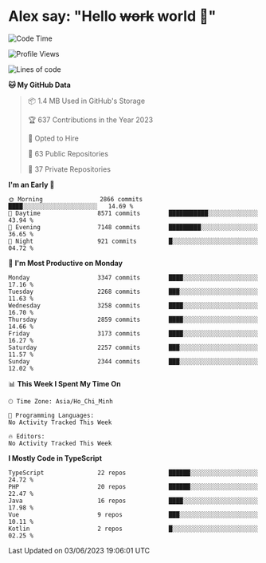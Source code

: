 # Alex say: "Hello ~~work~~ world 🐾"

<!--START_SECTION:waka-->
![Code Time](http://img.shields.io/badge/Code%20Time-839%20hrs%205%20mins-blue)

![Profile Views](http://img.shields.io/badge/Profile%20Views-0-blue)

![Lines of code](https://img.shields.io/badge/From%20Hello%20World%20I%27ve%20Written-41.0%20million%20lines%20of%20code-blue)

**🐱 My GitHub Data** 

> 📦 1.4 MB Used in GitHub's Storage 
 > 
> 🏆 637 Contributions in the Year 2023
 > 
> 💼 Opted to Hire
 > 
> 📜 63 Public Repositories 
 > 
> 🔑 37 Private Repositories 
 > 
**I'm an Early 🐤** 

```text
🌞 Morning                2866 commits        ████░░░░░░░░░░░░░░░░░░░░░   14.69 % 
🌆 Daytime                8571 commits        ███████████░░░░░░░░░░░░░░   43.94 % 
🌃 Evening                7148 commits        █████████░░░░░░░░░░░░░░░░   36.65 % 
🌙 Night                  921 commits         █░░░░░░░░░░░░░░░░░░░░░░░░   04.72 % 
```
📅 **I'm Most Productive on Monday** 

```text
Monday                   3347 commits        ████░░░░░░░░░░░░░░░░░░░░░   17.16 % 
Tuesday                  2268 commits        ███░░░░░░░░░░░░░░░░░░░░░░   11.63 % 
Wednesday                3258 commits        ████░░░░░░░░░░░░░░░░░░░░░   16.70 % 
Thursday                 2859 commits        ████░░░░░░░░░░░░░░░░░░░░░   14.66 % 
Friday                   3173 commits        ████░░░░░░░░░░░░░░░░░░░░░   16.27 % 
Saturday                 2257 commits        ███░░░░░░░░░░░░░░░░░░░░░░   11.57 % 
Sunday                   2344 commits        ███░░░░░░░░░░░░░░░░░░░░░░   12.02 % 
```


📊 **This Week I Spent My Time On** 

```text
🕑︎ Time Zone: Asia/Ho_Chi_Minh

💬 Programming Languages: 
No Activity Tracked This Week

🔥 Editors: 
No Activity Tracked This Week
```

**I Mostly Code in TypeScript** 

```text
TypeScript               22 repos            ██████░░░░░░░░░░░░░░░░░░░   24.72 % 
PHP                      20 repos            ██████░░░░░░░░░░░░░░░░░░░   22.47 % 
Java                     16 repos            ████░░░░░░░░░░░░░░░░░░░░░   17.98 % 
Vue                      9 repos             ███░░░░░░░░░░░░░░░░░░░░░░   10.11 % 
Kotlin                   2 repos             █░░░░░░░░░░░░░░░░░░░░░░░░   02.25 % 
```




 Last Updated on 03/06/2023 19:06:01 UTC
<!--END_SECTION:waka-->
